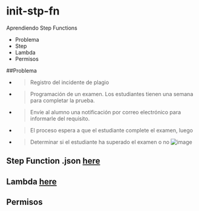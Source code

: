 # init-stp-fn
Aprendiendo Step Functions

- Problema 
- Step
- Lambda
- Permisos

##Problema
  - > Registro del incidente de plagio
  - > Programación de un examen. Los estudiantes tienen una semana para       completar la prueba.
  - > Envíe al alumno una notificación por correo electrónico para informarle del requisito.
  - > El proceso espera a que el estudiante complete el examen, luego
  - > Determinar si el estudiante ha superado el examen o no
![image](https://user-images.githubusercontent.com/5661155/124313064-f7ad2000-db35-11eb-9426-e1ae5f7da7db.png)


## Step Function .json [here](http://meta.math.stackexchange.com/questions/5020/mathjax-basic-tutorial-and-quick-reference)

## Lambda [here](http://meta.math.stackexchange.com/questions/5020/mathjax-basic-tutorial-and-quick-reference)

## Permisos
